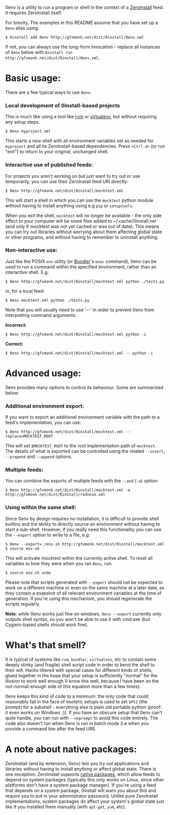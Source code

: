 0env is a utility to run a program or shell in the context of a [ZeroInstall](http://0install.net/) feed. It requires ZeroInstall itself.

For brevity, The examples in this README assume that you have set up a `0env` alias using:

	$ 0install add 0env http://gfxmonk.net/dist/0install/0env.xml

If not, you can always use the long-form invocation - replace all instances of `0env` below with `0install run http://gfxmonk.net/dist/0install/0env.xml`.

# Basic usage:

There are a few typical ways to use `0env`:

### Local development of 0install-based projects

This is much like using a tool like [rvm](https://rvm.io/) or [virtualenv](http://www.virtualenv.org/), but without requiring any setup steps.

	$ 0env myproject.xml

This starts a new shell with all environment variables set as needed for `myproject` and all its ZeroInstall-based dependencies. Press `<Ctrl-d>` (or run "exit") to return to your original, unchanged shell.

### Interactive use of published feeds:

For projects you aren't working on but just want to try out or use temporarily, you can use their ZeroInstall feed URI directly:

	$ 0env http://gfxmonk.net/dist/0install/mocktest.xml

This will start a shell in which you can use the `mocktest` python module without having to install anything using e.g `pip` or `setuptools`.

When you exit the shell, `mocktest` will no longer be available - the only side effect to your computer will be some files added to ~/.cache/0install.net (and only if mocktest was not yet cached or was out of date). This means you can try out libraries without worrying about them affecting global state or other programs, and without having to remember to uninstall anything.

### Non-interactive use:

Just like the POSIX `env` utility (or [Bundler](http://gembundler.com/)'s `exec` command), 0env can be used to run a command within the specified environment, rather than an interactive shell. E.g:

	$ 0env http://gfxmonk.net/dist/0install/mocktest.xml python ./tests.py

or, for a local feed:

	$ 0env mocktest.xml python ./tests.py

Note that you will usually need to use '--' in order to prevent 0env from interpreting command arguments:

**Incorrect:**

	$ 0env http://gfxmonk.net/dist/0install/mocktest.xml python -i

**Correct:**

	$ 0env http://gfxmonk.net/dist/0install/mocktest.xml -- python -i


# Advanced usage:

0env provides many options to control its behaviour. Some are summarized below:

### Additional environment export:

If you want to export an additional environment variable with the path to a feed's implementation, you can use:

	$ 0env http://gfxmonk.net/dist/0install/mocktest.xml --replace=MOCKTEST_ROOT

This will set `$MOCKTEST_ROOT` to the root implementation path of `mocktest`. The details of what is exported can be controlled using the related `--insert`, `--prepend` and `--append` options.

### Multiple feeds:

You can combine the exports of multiple feeds with the `--and` (`-a`) option:

	$ 0env http://gfxmonk.net/dist/0install/mocktest.xml -a http://gfxmonk.net/dist/0install/rednose.xml

### Using within the same shell:

Since 0env by design requires no installation, it is difficult to provide shell builtins and the ability to directly source an environment without having to start a sub-shell. However, if you really need this functionality you can use the `--export` option to write to a file, e.g:

	$ 0env --export=./env.sh http://gfxmonk.net/dist/0install/mocktest.xml
	$ source env.sh

This will activate mocktest within the currently active shell. To reset all variables to how they were when you ran `0env`, run:

	$ source env.sh undo

Please note that scripts generated with `--export` should not be expected to work on a different machine or even on the same machine at a later date, as they contain a snapshot of all relevant environment variables at the time of generation. If you're using this mechanism, you should regenerate the scripts regularly.

**Note**: while 0env works just fine on windows, `0env --export` currently only outputs shell syntax, so you won't be able to use it with cmd.exe (but Cygwin-based shells should work fine).

# What's that smell?

It is typical of systems like `rvm`, `bundler`, `virtualenv`, etc to contain some deeply stinky (and fragile) shell script code in order to bend the shell to their will. Hacks littered with special cases for different kinds of shells, glued together in the hope that your setup is sufficiently "normal" for the illusion to work well enough (I know this well, because I have been on the not-normal-enough side of this equation more than a few times).

0env keeps this kind of code to a minimum: the only code that could reasonably fail in the face of esoteric setups is used to set `$PS1` (the prompt) for a subshell - everything else is plain old portable python (proof: it even works on Windows ;)). If you have an obscure setup that 0env can't quite handle, you can run with `--noprompt` to avoid this code entirely. The code also doesn't run when 0env is run in batch mode (i.e when you provide a command line after the feed URI).

# A note about native packages:

ZeroInstall (and by extension, 0env) lets you try out applications and libraries without having to install anything or affect global state. There is one exception: ZeroInstall supports [native packages](http://0install.net/distribution-integration.html), which allow feeds to depend on system packages (typically this only works on Linux, since other platforms don't have a system package manager). If you're using a feed that depends on a system package, 0install will warn you about this and require you to put in your administrator password. Unlike pure ZeroInstall implementations, system packages do affect your system's global state just like if you installed them manually (with `apt-get`, `yum`, etc).
